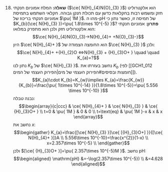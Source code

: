 
18. **שאלה:**
	המלח אמוניום חנקתי ($\ce{ N{H}_{4}N{O}_{3} }$) הוא אלקטרוליט חזק ומשמש רבות בחקלאות כדשן עם תכולת חנקן גבוהה. חקלאי השתמש בתמיסת אמוניום חנקתי בריכוז של $\pu{ 1M }$. מהו ה-$\mathrm{pH}$ של תמיסה זו, כאשר נתון כי $K_{b}(\ce{ N{H}_{3} })=\pu{ 1.8\times 10^{-5} }$?
	**פתרון**:
	אמוניום חנקתי הוא אלקטרוליט חזק ולכן הוא מתפרק במלואו:
	$$\ce{ N{H}_{4}N{O}_{3}->N{H}_{4}+ +N{O}_{3}-}$$
	היון $\ce{ N{H}_{4}+ }$ הוא החומצה הצמודה של $\ce{ N{H}_{3} }$ ולכן:
	$$\ce{ N{H}_{4}+ +{H}_{2}O <=>N{H}_{3} + {H}_{3}O+ } \quad \quad K_{a}=?$$
	נתון לנו $K_{b}$ של $\ce{ N{H}_{3} }$. נחשב בעזרתו את $K_{b}$ (לפי [[GCH1_012 חומצות ובסיסים#הפירוק העצמי של מים|הפירוק העצמי של המים]]).
	$$K_{a}\cdot K_{b}=K_{w}\implies K_{a}=\frac{K_{w}}{K_{b}}=\frac{\pu{ 1\times 10^{-14} }}{1.8\times 10^{-5}}=\pu{ 5.556 \times 10^{-10} }$$
	נבנה טבלה:
	$$\begin{array}{c|ccc}
 & \ce{ N{H}_{4}+ } & \ce{ N{H}_{3} } & \ce{ {H}_{3}O+ } \\
t=0 & \pu{ 1M } & 0 & 0 \\
t=\text{eq} & \pu{ 1M }-x & x & x
\end{array}$$
נחשב את $x$:
	$$\begin{gather}
K_{a}=\frac{[\ce{ N{H}_{3} }]\ce{ [{H}_{3}O+] }}{[\ce{ N{H}_{4}+ }]}A \\
5.556\times 10^{-10}=\frac{x^{2}}{1-x} \\
x=2.357\times 10^{-5} \\
\end{gather}$$
	ולכן $[\ce{ {H}_{3}O+ }]=\pu{ 2.357\times 10^{-5}M }$. נחשב $\mathrm{pH}$:
	$$\begin{aligned}
\mathrm{pH} &=-\log(2.357\times 10^{-5}) \\
	&=4.628
\end{aligned}$$